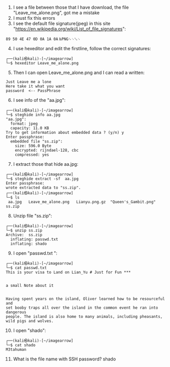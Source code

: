 1) I see a file between those that I have download, the file "Leave_me_alone.png", got me a mistake
2)  I must fix this errors
3)  I see the default file signature(jpeg) in this site "https://en.wikipedia.org/wiki/List_of_file_signatures":

`89 50 4E 47 0D 0A 1A 0A`   `‰PNG␍␊␚␊`

4)  I use hexeditor and edit the firstline, follow the correct  signatures:
```
┌──(kali㉿kali)-[~/imagearrow]
└─$ hexeditor Leave_me_alone.png 
```

5) Then I can open  Leave_me_alone.png and I can read a written:
```
Just Leave me a lone 
Here take it what you want 
password  <-- PassPhrase
```

6) I see info of the "aa.jpg":
```
┌──(kali㉿kali)-[~/imagearrow]
└─$ steghide info aa.jpg 
"aa.jpg":
  format: jpeg
  capacity: 11.0 KB
Try to get information about embedded data ? (y/n) y
Enter passphrase: 
  embedded file "ss.zip":
    size: 596.0 Byte
    encrypted: rijndael-128, cbc
    compressed: yes
```

7) I extract those that hide aa.jpg:
```
┌──(kali㉿kali)-[~/imagearrow]
└─$ steghide extract -sf  aa.jpg
Enter passphrase: 
wrote extracted data to "ss.zip".
┌──(kali㉿kali)-[~/imagearrow]
└─$ ls
 aa.jpg   Leave_me_alone.png   Lianyu.png.gz  "Queen's_Gambit.png"   ss.zip
```

8) Unzip file "ss.zip":
```
┌──(kali㉿kali)-[~/imagearrow]
└─$ unzip ss.zip             
Archive:  ss.zip
  inflating: passwd.txt              
  inflating: shado  
```

9) I open "passwd.txt ":
```
┌──(kali㉿kali)-[~/imagearrow]
└─$ cat passwd.txt
This is your visa to Land on Lian_Yu # Just for Fun ***


a small Note about it


Having spent years on the island, Oliver learned how to be resourceful and 
set booby traps all over the island in the common event he ran into dangerous
people. The island is also home to many animals, including pheasants,
wild pigs and wolves.
```

10) I open "shado":
```
┌──(kali㉿kali)-[~/imagearrow]
└─$ cat shado    
M3tahuman
```

11) What is the file name with SSH password?  shado

